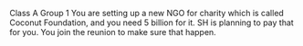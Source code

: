 Class A Group 1
You are setting up a new NGO for charity which is called Coconut Foundation, and you need 5 billion for it.
SH is planning to pay that for you.  You join the reunion to make sure that happen.